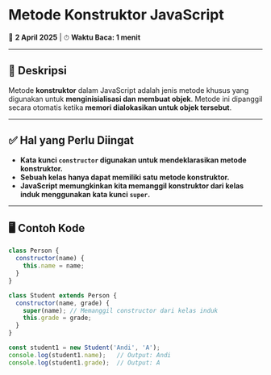 # **Metode Konstruktor JavaScript**

📅 **2 April 2025** | ⏱ **Waktu Baca: 1 menit**

---

## 📖 Deskripsi
Metode **konstruktor** dalam JavaScript adalah jenis metode khusus yang digunakan untuk **menginisialisasi dan membuat objek**. Metode ini dipanggil secara otomatis ketika **memori dialokasikan untuk objek tersebut**.

---

## ✅ Hal yang Perlu Diingat
- **Kata kunci `constructor` digunakan untuk mendeklarasikan metode konstruktor.**
- **Sebuah kelas hanya dapat memiliki satu metode konstruktor.**
- **JavaScript memungkinkan kita memanggil konstruktor dari kelas induk menggunakan kata kunci `super`.**

---

## 🖥 Contoh Kode
```javascript
class Person {
  constructor(name) {
    this.name = name;
  }
}

class Student extends Person {
  constructor(name, grade) {
    super(name); // Memanggil constructor dari kelas induk
    this.grade = grade;
  }
}

const student1 = new Student('Andi', 'A');
console.log(student1.name);   // Output: Andi
console.log(student1.grade);  // Output: A

